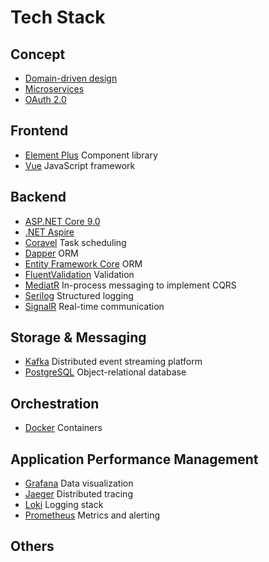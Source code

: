 # Tech Stack

## Concept

-   [Domain-driven design](https://martinfowler.com/tags/domain%20driven%20design.html)
-   [Microservices](https://microservices.io/)
-   [OAuth 2.0](https://oauth.net/2/)

## Frontend

-   [Element Plus](https://element-plus.org/) Component library
-   [Vue](https://vuejs.org/) JavaScript framework

## Backend

-   [ASP.NET Core 9.0](https://learn.microsoft.com/en-us/aspnet/core/introduction-to-aspnet-core?view=aspnetcore-9.0)
-   [.NET Aspire](https://learn.microsoft.com/en-us/dotnet/aspire/get-started/aspire-overview)
-   [Coravel](https://docs.coravel.net/) Task scheduling
-   [Dapper](https://github.com/DapperLib/Dapper) ORM
-   [Entity Framework Core](https://docs.microsoft.com/en-us/ef/core/) ORM
-   [FluentValidation](https://docs.fluentvalidation.net/en/latest/) Validation
-   [MediatR](https://github.com/jbogard/MediatR) In-process messaging to implement CQRS
-   [Serilog](https://serilog.net/) Structured logging
-   [SignalR](https://learn.microsoft.com/en-us/aspnet/signalr/) Real-time communication

## Storage & Messaging

-   [Kafka](https://kafka.apache.org/) Distributed event streaming platform
-   [PostgreSQL](https://www.postgresql.org/) Object-relational database

## Orchestration

-   [Docker](https://www.docker.com/) Containers

## Application Performance Management

-   [Grafana](https://grafana.com/) Data visualization
-   [Jaeger](https://www.jaegertracing.io/) Distributed tracing
-   [Loki](https://grafana.com/oss/loki/) Logging stack
-   [Prometheus](https://prometheus.io/) Metrics and alerting

## Others
